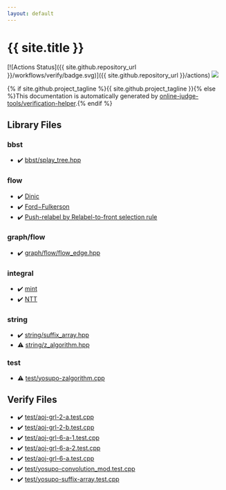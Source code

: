 ```yaml
---
layout: default
---
```


<!-- mathjax config similar to math.stackexchange -->
<script type="text/javascript" async
  src="https://cdnjs.cloudflare.com/ajax/libs/mathjax/2.7.5/MathJax.js?config=TeX-MML-AM_CHTML">
</script>
<script type="text/x-mathjax-config">
  MathJax.Hub.Config({
    TeX: { equationNumbers: { autoNumber: "AMS" }},
    tex2jax: {
      inlineMath: [ ['$','$'] ],
      processEscapes: true
    },
    "HTML-CSS": { matchFontHeight: false },
    displayAlign: "left",
    displayIndent: "2em"
  });
</script>

<script type="text/javascript" src="https://cdnjs.cloudflare.com/ajax/libs/jquery/3.4.1/jquery.min.js"></script>
<script src="https://cdn.jsdelivr.net/npm/jquery-balloon-js@1.1.2/jquery.balloon.min.js" integrity="sha256-ZEYs9VrgAeNuPvs15E39OsyOJaIkXEEt10fzxJ20+2I=" crossorigin="anonymous"></script>
<script type="text/javascript" src="assets/js/copy-button.js"></script>
<link rel="stylesheet" href="assets/css/copy-button.css" />


# {{ site.title }}

[![Actions Status]({{ site.github.repository_url }}/workflows/verify/badge.svg)]({{ site.github.repository_url }}/actions)
<a href="{{ site.github.repository_url }}"><img src="https://img.shields.io/github/last-commit/{{ site.github.owner_name }}/{{ site.github.repository_name }}" /></a>

{% if site.github.project_tagline %}{{ site.github.project_tagline }}{% else %}This documentation is automatically generated by <a href="https://github.com/online-judge-tools/verification-helper">online-judge-tools/verification-helper</a>.{% endif %}

## Library Files

<div id="d342894e126a2cdd0812cd3a6c903bbd"></div>

### bbst

* :heavy_check_mark: <a href="library/bbst/splay_tree.hpp.html">bbst/splay_tree.hpp</a>


<div id="cff5497121104c2b8e0cb41ed2083a9b"></div>

### flow

* :heavy_check_mark: <a href="library/graph/flow/dinic.hpp.html">Dinic</a>
* :heavy_check_mark: <a href="library/graph/flow/ford_fulkerson.hpp.html">Ford−Fulkerson</a>
* :heavy_check_mark: <a href="library/graph/flow/relabel_to_front.hpp.html">Push-relabel by Relabel-to-front selection rule</a>


<div id="2af6c4bb6ad7cfa010303133dc15971f"></div>

### graph/flow

* :heavy_check_mark: <a href="library/graph/flow/flow_edge.hpp.html">graph/flow/flow_edge.hpp</a>


<div id="25aa2761448ea05599418ee93dd1d5c5"></div>

### integral

* :heavy_check_mark: <a href="library/integral/mint.hpp.html">mint</a>
* :heavy_check_mark: <a href="library/integral/nt_trsf.hpp.html">NTT</a>


<div id="b45cffe084dd3d20d928bee85e7b0f21"></div>

### string

* :heavy_check_mark: <a href="library/string/suffix_array.hpp.html">string/suffix_array.hpp</a>
* :warning: <a href="library/string/z_algorithm.hpp.html">string/z_algorithm.hpp</a>


<div id="098f6bcd4621d373cade4e832627b4f6"></div>

### test

* :warning: <a href="library/test/yosupo-zalgorithm.cpp.html">test/yosupo-zalgorithm.cpp</a>


## Verify Files

* :heavy_check_mark: <a href="verify/test/aoj-grl-2-a.test.cpp.html">test/aoj-grl-2-a.test.cpp</a>
* :heavy_check_mark: <a href="verify/test/aoj-grl-2-b.test.cpp.html">test/aoj-grl-2-b.test.cpp</a>
* :heavy_check_mark: <a href="verify/test/aoj-grl-6-a-1.test.cpp.html">test/aoj-grl-6-a-1.test.cpp</a>
* :heavy_check_mark: <a href="verify/test/aoj-grl-6-a-2.test.cpp.html">test/aoj-grl-6-a-2.test.cpp</a>
* :heavy_check_mark: <a href="verify/test/aoj-grl-6-a.test.cpp.html">test/aoj-grl-6-a.test.cpp</a>
* :heavy_check_mark: <a href="verify/test/yosupo-convolution_mod.test.cpp.html">test/yosupo-convolution_mod.test.cpp</a>
* :heavy_check_mark: <a href="verify/test/yosupo-suffix-array.test.cpp.html">test/yosupo-suffix-array.test.cpp</a>


